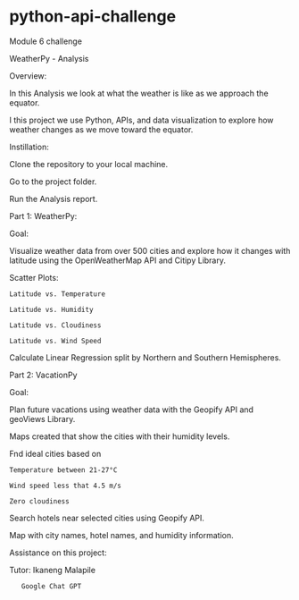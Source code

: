 # python-api-challenge
Module 6 challenge

WeatherPy - Analysis

Overview:

In this Analysis we look at what the weather is like as we approach the equator.

I this project we use Python, APIs, and data visualization to explore how weather changes as we move toward the equator.

Instillation:

Clone the repository to your local machine.

Go to the project folder.

Run the Analysis report.

Part 1: WeatherPy:

Goal:

Visualize weather data from over 500 cities and explore how it changes with latitude using the OpenWeatherMap API and Citipy Library.

Scatter Plots: 

    Latitude vs. Temperature

    Latitude vs. Humidity

    Latitude vs. Cloudiness

    Latitude vs. Wind Speed

Calculate Linear Regression split by Northern and Southern Hemispheres.

Part 2: VacationPy

Goal:

Plan future vacations using weather data with the Geopify API and geoViews Library.

Maps created that show the cities with their humidity levels.

Fnd ideal cities based on 

    Temperature between 21-27°C

    Wind speed less that 4.5 m/s 

    Zero cloudiness 

Search hotels near selected cities using Geopify API.

Map with city names, hotel names, and humidity information.

Assistance on this project:

Tutor: Ikaneng Malapile
    
       Google Chat GPT

